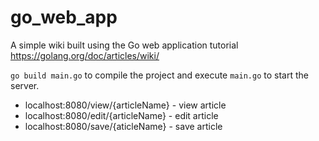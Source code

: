 # go_web_app

A simple wiki built using the Go web application tutorial https://golang.org/doc/articles/wiki/

`go build main.go` to compile the project and execute `main.go` to start the server.

- localhost:8080/view/{articleName} - view article
- localhost:8080/edit/{articleName} - edit article
- localhost:8080/save/{aticleName} - save article
